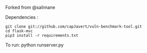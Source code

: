 Forked from @salimane

Dependencies :

	git clone git://github.com/capJavert/vuln-benchmark-tool.git
	cd flask-mvc
    pip3 install -r requirements.txt

To run:
    python runserver.py
